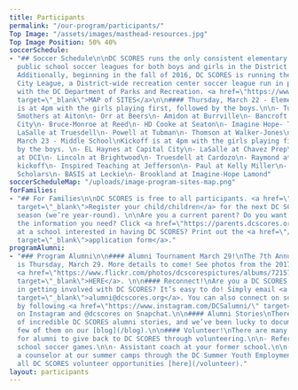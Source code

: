 ```yaml
---
title: Participants
permalink: "/our-program/participants/"
Top Image: "/assets/images/masthead-resources.jpg"
Top Image Position: 50% 40%
soccerSchedule:
- "## Soccer Schedule\n\nDC SCORES runs the only consistent elementary and middle
  public school soccer leagues for both boys and girls in the District of Columbia.
  Additionally, beginning in the fall of 2016, DC SCORES is running the DC SCORES
  City League, a District-wide recreation center soccer league run in partnership
  with the DC Department of Parks and Recreation. <a href=\"https://www.google.com/maps/d/u/0/viewer?mid=1ArueGtkLKryfnhjFva-7hHSZlD8&ll=38.8939219214454%2C-77.01469049999997&z=12\"
  target=\"_blank\">MAP of SITES</a>\n\n#### Thursday, March 22 - Elementary School\nKickoff
  is at 4pm with the girls playing first, followed by the boys.\n\n- Tuner at Miner\n-
  Smothers at Aiton\n- Orr at Beers\n- Amidon at Burrville\n- Bancroft at Capital
  City\n- Bruce-Monroe at Reed\n- HD Cooke at Seaton\n- Imagine Hope- Tolson at Thomas\n-
  LaSalle at Truesdell\n- Powell at Tubman\n- Thomson at Walker-Jones\n\n#### Friday,
  March 23 - Middle School\nKickoff is at 4pm with the girls playing first, followed
  by the boys. \n- EL Haynes at Capital City\n- LaSalle at Chavez Prep\n- MacFarland
  at DCI\n- Lincoln at Brightwood\n- Truesdell at Cardozo\n- Raymond at KIPP WILL\n\nCo-Ed\n4pm
  kickoff\n- Inspired Teaching at Jefferson\n- Paul at Kelly Miller\n- Hart at DC
  Scholars\n- BASIS at Leckie\n- Brookland at Imagine-Hope Lamond"
soccerScheduleMap: "/uploads/image-program-sites-map.png"
forFamilies:
- "## For Families\n\nDC SCORES is free to all participants. <a href=\"http://register.dcscores.org\"
  target=\"_blank\">Register your child/children</a> for the next DC SCORES programming
  season (we’re year-round). \n\nAre you a current parent? Do you want to get all
  the information you need? Click <a href=\"https://parents.dcscores.org/\" target=\"_blank\">HERE</a>\n\nWork
  at a school interested in having DC SCORES? Print out the <a href=\"/uploads/dc-scores-new-school-application-2017.pdf\"
  target=\"_blank\">application form</a>."
programAlumni:
- "### Program Alumni\n\n#### Alumni Tournament March 29!\nThe 7th Annual Alumni Tournament
  is Thursday, March 29. More details to come! See photos from the 2017 tournament
  <a href=\"https://www.flickr.com/photos/dcscorespictures/albums/72157682843707995\"
  target=\"_blank\">HERE</a>. \n\n#### Reconnect!\nAre you a DC SCORES alumnus interested
  in getting involved with DC SCORES? It’s easy to do! Simply email <a href=\"mailto:alumni@dcscores.org\"
  target=\"_blank\">alumni@dcscores.org</a>. You can also connect on social media
  by following <a href=\"https://www.instagram.com/DCSalumni/\" target=\"_blank\">@DCSalumni</a>
  on Instagram and @dcscores on Snapchat.\n\n#### Alumni Stories\nThere are hundreds
  of incredible DC SCORES alumni stories, and we’ve been lucky to document just a
  few of them on our [blog](/blog).\n\n#### Volunteer!\nThere are many great ways
  for alumni to give back to DC SCORES through volunteering.\n\n- Referee elementary
  school soccer games.\n\n- Assistant coach at your former school.\n\n- Apply to be
  a counselor at our summer camps through the DC Summer Youth Employment Program (SYEP).\n\nView
  all DC SCORES volunteer opportunities [here](/volunteer)."
layout: participants
---
```


